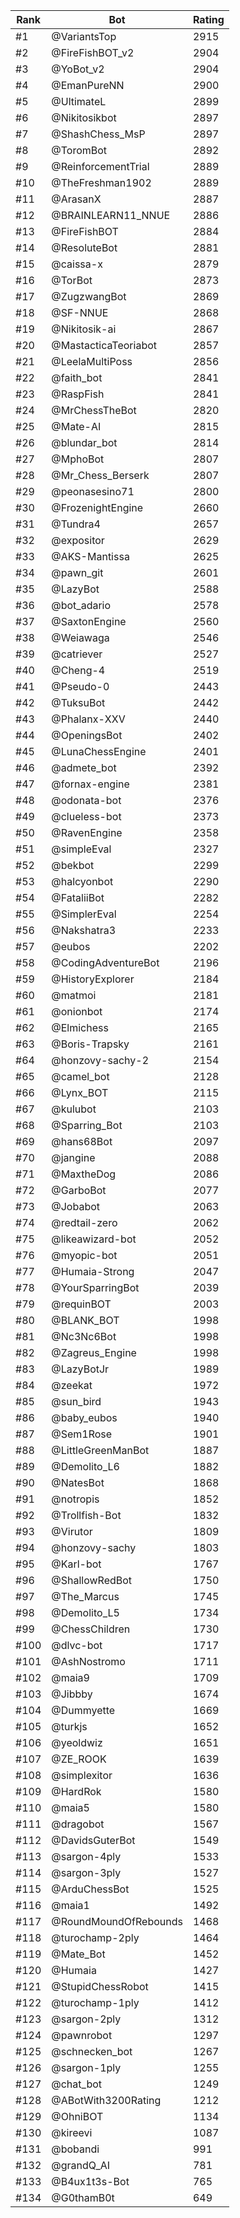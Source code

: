 Rank|Bot|Rating
---|---|---
#1|@VariantsTop|2915
#2|@FireFishBOT_v2|2904
#3|@YoBot_v2|2904
#4|@EmanPureNN|2900
#5|@UltimateL|2899
#6|@Nikitosikbot|2897
#7|@ShashChess_MsP|2897
#8|@ToromBot|2892
#9|@ReinforcementTrial|2889
#10|@TheFreshman1902|2889
#11|@ArasanX|2887
#12|@BRAINLEARN11_NNUE|2886
#13|@FireFishBOT|2884
#14|@ResoluteBot|2881
#15|@caissa-x|2879
#16|@TorBot|2873
#17|@ZugzwangBot|2869
#18|@SF-NNUE|2868
#19|@Nikitosik-ai|2867
#20|@MastacticaTeoriabot|2857
#21|@LeelaMultiPoss|2856
#22|@faith_bot|2841
#23|@RaspFish|2841
#24|@MrChessTheBot|2820
#25|@Mate-AI|2815
#26|@blundar_bot|2814
#27|@MphoBot|2807
#28|@Mr_Chess_Berserk|2807
#29|@peonasesino71|2800
#30|@FrozenightEngine|2660
#31|@Tundra4|2657
#32|@expositor|2629
#33|@AKS-Mantissa|2625
#34|@pawn_git|2601
#35|@LazyBot|2588
#36|@bot_adario|2578
#37|@SaxtonEngine|2560
#38|@Weiawaga|2546
#39|@catriever|2527
#40|@Cheng-4|2519
#41|@Pseudo-0|2443
#42|@TuksuBot|2442
#43|@Phalanx-XXV|2440
#44|@OpeningsBot|2402
#45|@LunaChessEngine|2401
#46|@admete_bot|2392
#47|@fornax-engine|2381
#48|@odonata-bot|2376
#49|@clueless-bot|2373
#50|@RavenEngine|2358
#51|@simpleEval|2327
#52|@bekbot|2299
#53|@halcyonbot|2290
#54|@FataliiBot|2282
#55|@SimplerEval|2254
#56|@Nakshatra3|2233
#57|@eubos|2202
#58|@CodingAdventureBot|2196
#59|@HistoryExplorer|2184
#60|@matmoi|2181
#61|@onionbot|2174
#62|@Elmichess|2165
#63|@Boris-Trapsky|2161
#64|@honzovy-sachy-2|2154
#65|@camel_bot|2128
#66|@Lynx_BOT|2115
#67|@kulubot|2103
#68|@Sparring_Bot|2103
#69|@hans68Bot|2097
#70|@jangine|2088
#71|@MaxtheDog|2086
#72|@GarboBot|2077
#73|@Jobabot|2063
#74|@redtail-zero|2062
#75|@likeawizard-bot|2052
#76|@myopic-bot|2051
#77|@Humaia-Strong|2047
#78|@YourSparringBot|2039
#79|@requinBOT|2003
#80|@BLANK_BOT|1998
#81|@Nc3Nc6Bot|1998
#82|@Zagreus_Engine|1998
#83|@LazyBotJr|1989
#84|@zeekat|1972
#85|@sun_bird|1943
#86|@baby_eubos|1940
#87|@Sem1Rose|1901
#88|@LittleGreenManBot|1887
#89|@Demolito_L6|1882
#90|@NatesBot|1868
#91|@notropis|1852
#92|@Trollfish-Bot|1832
#93|@Virutor|1809
#94|@honzovy-sachy|1803
#95|@Karl-bot|1767
#96|@ShallowRedBot|1750
#97|@The_Marcus|1745
#98|@Demolito_L5|1734
#99|@ChessChildren|1730
#100|@dlvc-bot|1717
#101|@AshNostromo|1711
#102|@maia9|1709
#103|@Jibbby|1674
#104|@Dummyette|1669
#105|@turkjs|1652
#106|@yeoldwiz|1651
#107|@ZE_ROOK|1639
#108|@simplexitor|1636
#109|@HardRok|1580
#110|@maia5|1580
#111|@dragobot|1567
#112|@DavidsGuterBot|1549
#113|@sargon-4ply|1533
#114|@sargon-3ply|1527
#115|@ArduChessBot|1525
#116|@maia1|1492
#117|@RoundMoundOfRebounds|1468
#118|@turochamp-2ply|1464
#119|@Mate_Bot|1452
#120|@Humaia|1427
#121|@StupidChessRobot|1415
#122|@turochamp-1ply|1412
#123|@sargon-2ply|1312
#124|@pawnrobot|1297
#125|@schnecken_bot|1267
#126|@sargon-1ply|1255
#127|@chat_bot|1249
#128|@ABotWith3200Rating|1212
#129|@OhniBOT|1134
#130|@kireevi|1087
#131|@bobandi|991
#132|@grandQ_AI|781
#133|@B4ux1t3s-Bot|765
#134|@G0thamB0t|649

